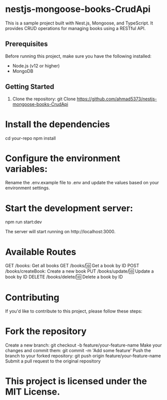# nestjs-mongoose-books-CrudApi
This is a sample project built with Nest.js, Mongoose, and TypeScript. It provides CRUD operations for managing books using a RESTful API.

## Prerequisites

Before running this project, make sure you have the following installed:

- Node.js (v12 or higher)
- MongoDB

## Getting Started

1. Clone the repository:
git Clone
https://github.com/ahmad5373/nestjs-mongoose-books-CrudApi

# Install the dependencies
cd your-repo
npm install

# Configure the environment variables:
Rename the .env.example file to .env and update the values based on your environment settings.

# Start the development server:
npm run start:dev

The server will start running on http://localhost:3000.

# Available Routes
GET /books: Get all books
GET /books/:id: Get a book by ID
POST /books/createBook: Create a new book
PUT /books/update/:id: Update a book by ID
DELETE /books/delete/:id: Delete a book by ID

# Contributing
If you'd like to contribute to this project, please follow these steps:

# Fork the repository
Create a new branch: git checkout -b feature/your-feature-name
Make your changes and commit them: git commit -m 'Add some feature'
Push the branch to your forked repository: git push origin feature/your-feature-name
Submit a pull request to the original repository

# This project is licensed under the MIT License.

